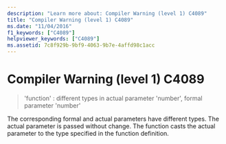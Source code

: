 ```yaml
---
description: "Learn more about: Compiler Warning (level 1) C4089"
title: "Compiler Warning (level 1) C4089"
ms.date: "11/04/2016"
f1_keywords: ["C4089"]
helpviewer_keywords: ["C4089"]
ms.assetid: 7c8f929b-9bf9-4063-9b7e-4affd98c1acc
---
```

# Compiler Warning (level 1) C4089

> 'function' : different types in actual parameter 'number', formal parameter 'number'

The corresponding formal and actual parameters have different types. The actual parameter is passed without change. The function casts the actual parameter to the type specified in the function definition.
